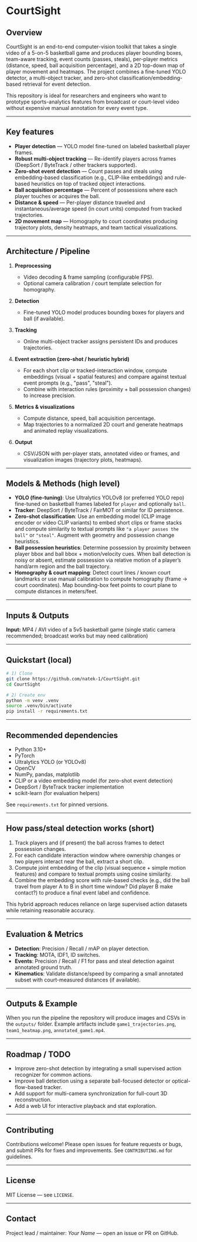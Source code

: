 # CourtSight

## Overview

CourtSight is an end-to-end computer-vision toolkit that takes a single video of a 5-on-5 basketball game and produces player bounding boxes, team-aware tracking, event counts (passes, steals), per-player metrics (distance, speed, ball acquisition percentage), and a 2D top-down map of player movement and heatmaps. The project combines a fine-tuned YOLO detector, a multi-object tracker, and zero-shot classification/embedding-based retrieval for event detection.

This repository is ideal for researchers and engineers who want to prototype sports-analytics features from broadcast or court-level video without expensive manual annotation for every event type.

---

## Key features

* **Player detection** — YOLO model fine-tuned on labeled basketball player frames.
* **Robust multi-object tracking** — Re-identify players across frames (DeepSort / ByteTrack / other trackers supported).
* **Zero-shot event detection** — Count passes and steals using embedding-based classification (e.g., CLIP-like embeddings) and rule-based heuristics on top of tracked object interactions.
* **Ball acquisition percentage** — Percent of possessions where each player touches or acquires the ball.
* **Distance & speed** — Per-player distance traveled and instantaneous/average speed (in court units) computed from tracked trajectories.
* **2D movement map** — Homography to court coordinates producing trajectory plots, density heatmaps, and team tactical visualizations.

---

## Architecture / Pipeline

1. **Preprocessing**

   * Video decoding & frame sampling (configurable FPS).
   * Optional camera calibration / court template selection for homography.
2. **Detection**

   * Fine-tuned YOLO model produces bounding boxes for players and ball (if available).
3. **Tracking**

   * Online multi-object tracker assigns persistent IDs and produces trajectories.
4. **Event extraction (zero-shot / heuristic hybrid)**

   * For each short clip or tracked-interaction window, compute embeddings (visual + spatial features) and compare against textual event prompts (e.g., "pass", "steal").
   * Combine with interaction rules (proximity + ball possession changes) to increase precision.
5. **Metrics & visualizations**

   * Compute distance, speed, ball acquisition percentage.
   * Map trajectories to a normalized 2D court and generate heatmaps and animated replay visualizations.
6. **Output**

   * CSV/JSON with per-player stats, annotated video or frames, and visualization images (trajectory plots, heatmaps).

---

## Models & Methods (high level)

* **YOLO (fine-tuning)**: Use Ultralytics YOLOv8 (or preferred YOLO repo) fine-tuned on basketball frames labeled for `player` and optionally `ball`.
* **Tracker**: DeepSort / ByteTrack / FairMOT or similar for ID persistence.
* **Zero-shot classification**: Use an embedding model (CLIP image encoder or video CLIP variants) to embed short clips or frame stacks and compute similarity to textual prompts like `"a player passes the ball"` or `"steal"`. Augment with geometry and possession change heuristics.
* **Ball possession heuristics**: Determine possession by proximity between player bbox and ball bbox + motion/velocity cues. When ball detection is noisy or absent, estimate possession via relative motion of a player’s hand/arm region and the ball trajectory.
* **Homography & court mapping**: Detect court lines / known court landmarks or use manual calibration to compute homography (frame → court coordinates). Map bounding-box feet points to court plane to compute distances in meters/feet.

---

## Inputs & Outputs

**Input:** MP4 / AVI video of a 5v5 basketball game (single static camera recommended; broadcast works but may need calibration)


---

## Quickstart (local)

```bash
# 1) Clone
git clone https://github.com/natek-1/CourtSight.git
cd CourtSight

# 2) Create env
python -m venv .venv
source .venv/bin/activate
pip install -r requirements.txt
```

---

## Recommended dependencies

* Python 3.10+
* PyTorch
* Ultralytics YOLO (or YOLOv8)
* OpenCV
* NumPy, pandas, matplotlib
* CLIP or a video embedding model (for zero-shot event detection)
* DeepSort / ByteTrack tracker implementation
* scikit-learn (for evaluation helpers)

See `requirements.txt` for pinned versions.

---

## How pass/steal detection works (short)

1. Track players and (if present) the ball across frames to detect possession changes.
2. For each candidate interaction window where ownership changes or two players interact near the ball, extract a short clip.
3. Compute joint embedding of the clip (visual sequence + simple motion features) and compare to textual prompts using cosine similarity.
4. Combine the embedding score with rule-based checks (e.g., did the ball travel from player A to B in short time window? Did player B make contact?) to produce a final event label and confidence.

This hybrid approach reduces reliance on large supervised action datasets while retaining reasonable accuracy.

---

## Evaluation & Metrics

* **Detection**: Precision / Recall / mAP on player detection.
* **Tracking**: MOTA, IDF1, ID switches.
* **Events**: Precision / Recall / F1 for pass and steal detection against annotated ground truth.
* **Kinematics**: Validate distance/speed by comparing a small annotated subset with court-measured distances (if available).

---

## Outputs & Example

When you run the pipeline the repository will produce images and CSVs in the `outputs/` folder. Example artifacts include `game1_trajectories.png`, `team1_heatmap.png`, `annotated_game1.mp4`.

---

## Roadmap / TODO

* Improve zero-shot detection by integrating a small supervised action recognizer for common actions.
* Improve ball detection using a separate ball-focused detector or optical-flow-based tracker.
* Add support for multi-camera synchronization for full-court 3D reconstruction.
* Add a web UI for interactive playback and stat exploration.

---

## Contributing

Contributions welcome! Please open issues for feature requests or bugs, and submit PRs for fixes and improvements. See `CONTRIBUTING.md` for guidelines.

---

## License

MIT License — see `LICENSE`.

---

## Contact

Project lead / maintainer: *Your Name* — open an issue or PR on GitHub.
